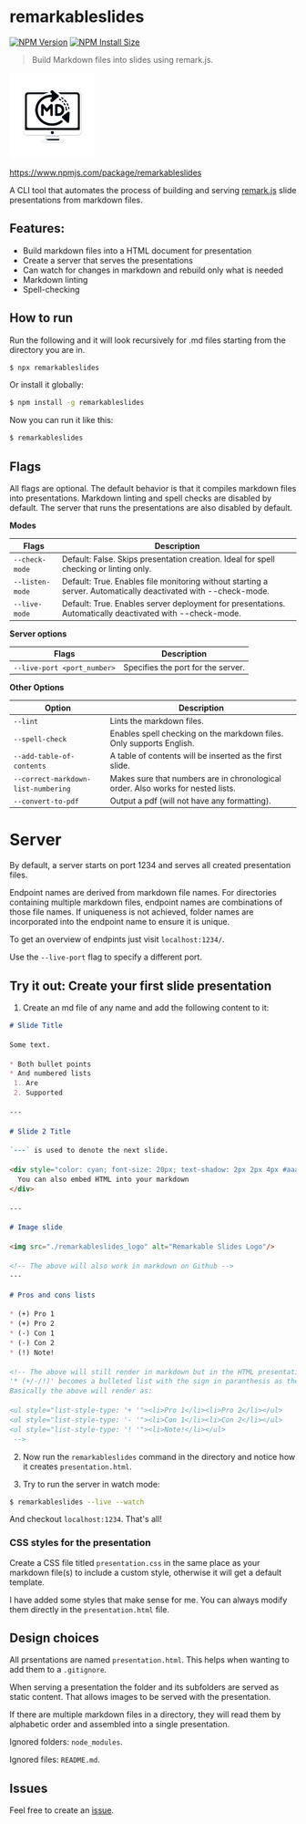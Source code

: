 # remarkableslides

[![NPM Version][npm-version-image]][npm-url]
[![NPM Install Size][npm-install-size-image]][npm-install-size-url]

> Build Markdown files into slides using remark.js.

<img src="https://github.com/anderslatif/remarkableslides/blob/main/remarkableslides_logo.png" alt="remarkableslides logo" width="150"/>

https://www.npmjs.com/package/remarkableslides

A CLI tool that automates the process of building and serving [remark.js](https://github.com/remarkjs/remark) slide presentations from markdown files. 

## Features:

* Build markdown files into a HTML document for presentation
* Create a server that serves the presentations
* Can watch for changes in markdown and rebuild only what is needed
* Markdown linting
* Spell-checking

## How to run

Run the following and it will look recursively for .md files starting from the directory you are in.

```bash
$ npx remarkableslides
```

Or install it globally:

```bash
$ npm install -g remarkableslides
```

Now you can run it like this:

```bash
$ remarkableslides
```

## Flags

All flags are optional. The default behavior is that it compiles markdown files into presentations. Markdown linting and spell checks are disabled by default. The server that runs the presentations are also disabled by default. 


**Modes**

| Flags          | Description                                                                                                   |
|----------------|---------------------------------------------------------------------------------------------------------------|
| `--check-mode` | Default: False. Skips presentation creation. Ideal for spell checking or linting only.                        |
| `--listen-mode`| Default: True. Enables file monitoring without starting a server. Automatically deactivated with --check-mode.|
| `--live-mode`  | Default: True. Enables server deployment for presentations. Automatically deactivated with --check-mode.      |

**Server options**

| Flags                          | Description                           |
|--------------------------------|---------------------------------------|
| `--live-port <port_number>`    | Specifies the port for the server.    |

**Other Options**

| Option                                  | Description                                                             |
|-----------------------------------------|-------------------------------------------------------------------------|
| `--lint`                                | Lints the markdown files.                                               |
| `--spell-check`                         | Enables spell checking on the markdown files. Only supports English.    |
| `--add-table-of-contents`               | A table of contents will be inserted as the first slide.                |
| `--correct-markdown-list-numbering`     | Makes sure that numbers are in chronological order. Also works for nested lists. |
| `--convert-to-pdf`                      | Output a pdf (will not have any formatting).                            |



# Server

By default, a server starts on port 1234 and serves all created presentation files.

Endpoint names are derived from markdown file names. For directories containing multiple markdown files, endpoint names are combinations of those file names. If uniqueness is not achieved, folder names are incorporated into the endpoint name to ensure it is unique.

To get an overview of endpints just visit `localhost:1234/`.

Use the `--live-port` flag to specify a different port. 


## Try it out: Create your first slide presentation

1. Create an md file of any name and add the following content to it:

```md
# Slide Title

Some text.

* Both bullet points
* And numbered lists 
 1. Are
 2. Supported

---

# Slide 2 Title

`---` is used to denote the next slide. 

<div style="color: cyan; font-size: 20px; text-shadow: 2px 2px 4px #aaa;">
  You can also embed HTML into your markdown
</div>

---

# Image slide

<img src="./remarkableslides_logo" alt="Remarkable Slides Logo"/>

<!-- The above will also work in markdown on Github -->
---

# Pros and cons lists

* (+) Pro 1
* (+) Pro 2
* (-) Con 1
* (-) Con 2
* (!) Note!

<!-- The above will still render in markdown but in the HTML presentation 
'* (+/-/!)' becomes a bulleted list with the sign in paranthesis as the bullet point.
Basically the above will render as:

<ul style="list-style-type: '+ '"><li>Pro 1</li><li>Pro 2</li></ul>
<ul style="list-style-type: '- '"><li>Con 1</li><li>Con 2</li></ul>
<ul style="list-style-type: '! '"><li>Note!</li></ul>
 -->

```

2. Now run the `remarkableslides` command in the directory and notice how it creates `presentation.html`. 

3. Try to run the server in watch mode:

```bash
$ remarkableslides --live --watch
```

And checkout `localhost:1234`. That's all!


### CSS styles for the presentation

Create a CSS file titled `presentation.css` in the same place as your markdown file(s) to include a custom style, otherwise it will get a default template. 

I have added some styles that make sense for me. You can always modify them directly in the `presentation.html` file. 


## Design choices

All prsentations are named `presentation.html`. This helps when wanting to add them to a `.gitignore`.

When serving a presentation the folder and its subfolders are served as static content. That allows images to be served with the presentation. 

If there are multiple markdown files in a directory, they will read them by alphabetic order and assembled into a single presentation.

Ignored folders: `node_modules`. 

Ignored files: `README.md`.


## Issues

Feel free to create an [issue](https://github.com/anderslatif/remarkableslides/issues). 


[npm-version-image]: https://img.shields.io/npm/v/remarkableslides.svg
[npm-url]: https://www.npmjs.com/package/remarkableslides
[npm-install-size-image]: https://packagephobia.com/badge?p=remarkableslides
[npm-install-size-url]: https://packagephobia.com/result?p=remarkableslides
